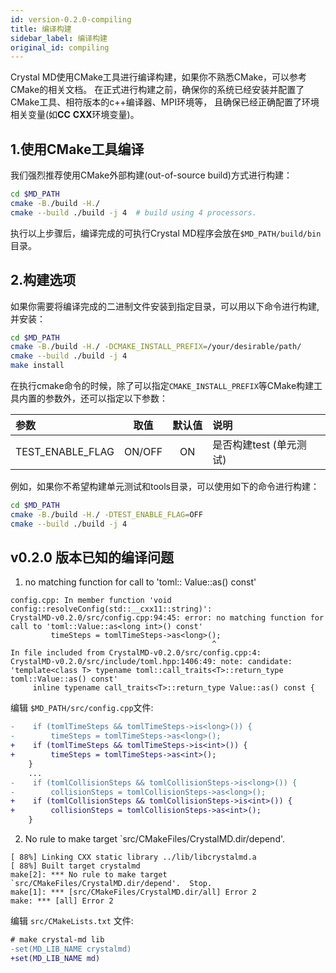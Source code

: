 ```yaml
---
id: version-0.2.0-compiling
title: 编译构建
sidebar_label: 编译构建
original_id: compiling
---
```


Crystal MD使用CMake工具进行编译构建，如果你不熟悉CMake，可以参考CMake的相关文档。
在正式进行构建之前，确保你的系统已经安装并配置了CMake工具、相符版本的c++编译器、MPI环境等，
且确保已经正确配置了环境相关变量(如**CC** **CXX**环境变量)。

## 1.使用CMake工具编译
我们强烈推荐使用CMake外部构建(out-of-source build)方式进行构建：
```bash
cd $MD_PATH
cmake -B./build -H./
cmake --build ./build -j 4  # build using 4 processors.
```
执行以上步骤后，编译完成的可执行Crystal MD程序会放在`$MD_PATH/build/bin`目录。

## 2.构建选项
如果你需要将编译完成的二进制文件安装到指定目录，可以用以下命令进行构建,并安装：
```bash
cd $MD_PATH
cmake -B./build -H./ -DCMAKE_INSTALL_PREFIX=/your/desirable/path/
cmake --build ./build -j 4
make install
```

在执行cmake命令的时候，除了可以指定`CMAKE_INSTALL_PREFIX`等CMake构建工具内置的参数外，还可以指定以下参数：

|  参数 | 取值 | 默认值  |  说明 |
| :-   | :-:  | :-:	| :-   |
| TEST_ENABLE_FLAG       | ON/OFF	| ON | 是否构建test (单元测试) |

例如，如果你不希望构建单元测试和tools目录，可以使用如下的命令进行构建：
```bash
cd $MD_PATH
cmake -B./build -H./ -DTEST_ENABLE_FLAG=OFF
cmake --build ./build -j 4
```

## v0.2.0 版本已知的编译问题
1.  no matching function for call to 'toml:: Value::as<long int>() const'

```long
config.cpp: In member function 'void config::resolveConfig(std::__cxx11::string)':
CrystalMD-v0.2.0/src/config.cpp:94:45: error: no matching function for call to 'toml::Value::as<long int>() const'
         timeSteps = tomlTimeSteps->as<long>();
                                             ^
In file included from CrystalMD-v0.2.0/src/config.cpp:4:
CrystalMD-v0.2.0/src/include/toml.hpp:1406:49: note: candidate: 'template<class T> typename toml::call_traits<T>::return_type toml::Value::as() const'
     inline typename call_traits<T>::return_type Value::as() const {
```

编辑 `$MD_PATH/src/config.cpp`文件:
```diff
-    if (tomlTimeSteps && tomlTimeSteps->is<long>()) {
-        timeSteps = tomlTimeSteps->as<long>();
+    if (tomlTimeSteps && tomlTimeSteps->is<int>()) {
+        timeSteps = tomlTimeSteps->as<int>();
    }
    ...
-    if (tomlCollisionSteps && tomlCollisionSteps->is<long>()) {
-        collisionSteps = tomlCollisionSteps->as<long>();
+    if (tomlCollisionSteps && tomlCollisionSteps->is<int>()) {
+        collisionSteps = tomlCollisionSteps->as<int>();
    }

```

2. No rule to make target `src/CMakeFiles/CrystalMD.dir/depend'.

```log
[ 88%] Linking CXX static library ../lib/libcrystalmd.a
[ 88%] Built target crystalmd
make[2]: *** No rule to make target `src/CMakeFiles/CrystalMD.dir/depend'.  Stop.
make[1]: *** [src/CMakeFiles/CrystalMD.dir/all] Error 2
make: *** [all] Error 2
```

编辑 `src/CMakeLists.txt` 文件:
```diff
# make crystal-md lib
-set(MD_LIB_NAME crystalmd)
+set(MD_LIB_NAME md)
```
